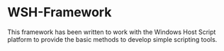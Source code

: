 # WSH-Framework
This framework has been written to work with the Windows Host Script platform to provide the basic methods to develop simple scripting tools.
